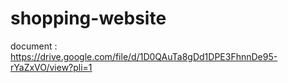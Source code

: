 # shopping-website
document : https://drive.google.com/file/d/1D0QAuTa8gDd1DPE3FhnnDe95-rYaZxVO/view?pli=1

